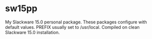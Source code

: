 # sw15pp
My Slackware 15.0 personal package.
These packages configure with default values.
PREFIX usually set to /usr/local.
Compiled on clean Slackware 15.0 installation.
